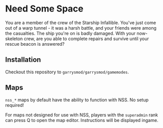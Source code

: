 # Need Some Space

You are a member of the crew of the Starship Infallible. You've just come out of a warp tunnel - it was a harsh battle, and your friends were among the casualties. The ship you're on is badly damaged. With your now-skeleton crew, are you able to complete repairs and survive until your rescue beacon is answered?

## Installation

Checkout this repository to `garrysmod/garrysmod/gamemodes`.

## Maps

`nss_*` maps by default have the ability to function with NSS. No setup required!

For maps not designed for use with NSS, players with the `superadmin` rank can press Q to open the map editor. Instructions will be displayed ingame.